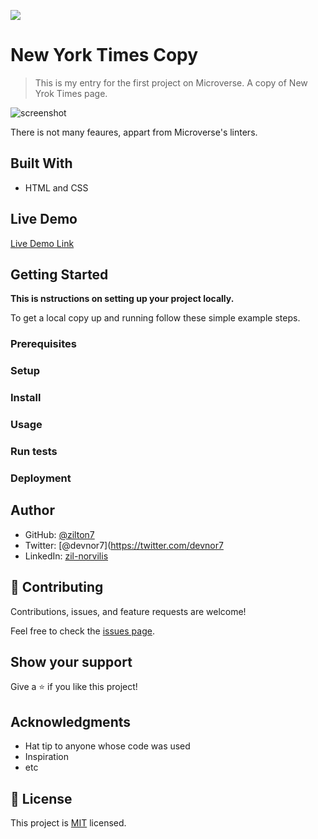 ![](https://img.shields.io/badge/Microverse-blueviolet)

# New York Times Copy
> This is my entry for the first project on Microverse. A copy of New Yrok Times page.

![screenshot](./app_screenshot.png)

There is not many feaures, appart from Microverse's linters.

## Built With

- HTML and CSS

## Live Demo

[Live Demo Link](https://zilton7.github.io/nyt-copy/)

## Getting Started

**This is nstructions on setting up your project locally.**

To get a local copy up and running follow these simple example steps.

### Prerequisites

### Setup

### Install

### Usage

### Run tests

### Deployment

## Author

- GitHub: [@zilton7](https://github.com/zilton7)
- Twitter: [@devnor7](https://twitter.com/devnor7
- LinkedIn: [zil-norvilis](https://www.linkedin.com/in/zil-norvilis)

## 🤝 Contributing

Contributions, issues, and feature requests are welcome!

Feel free to check the [issues page](issues/).

## Show your support

Give a ⭐️ if you like this project!

## Acknowledgments

- Hat tip to anyone whose code was used
- Inspiration
- etc

## 📝 License

This project is [MIT](lic.url) licensed.
